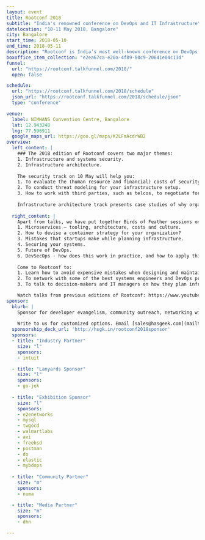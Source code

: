 ```yaml
---
layout: event
title: Rootconf 2018
subtitle: "India's renowned conference on DevOps and IT Infrastructure"
datelocation: "10-11 May 2018, Bangalore"
city: Bangalore
start_time: 2018-05-10
end_time: 2018-05-11
description: "Rootconf is India’s most well-known conference on DevOps and IT infrastructure. Rootconf attracts systems and operations engineers, and decision-makers in IT to share real world knowledge about building reliable systems."
boxoffice_item_collection: "e2ea67ca-e20a-4f89-80c9-20641e04c13d"
funnel:
  url: "https://rootconf.talkfunnel.com/2018/"
  open: false

schedule:
  url: "https://rootconf.talkfunnel.com/2018/schedule"
  json_url: "https://rootconf.talkfunnel.com/2018/schedule/json"
  type: "conference"

venue:
  label: NIMHANS Convention Centre, Bangalore
  lat: 12.943240
  lng: 77.596911
  google_maps_url: https://goo.gl/maps/K2LFmAcdrWB2
overview:
  left_content: |
    ### The 2018 edition of Rootconf covers two major themes:
    1. Infrastructure and systems security.
    2. Infrastructure architecture. 
    
    The security track on 10 May will help you: 
    1. To evaluate the (human resource and financial) costs of security for infrastructure.
    2. To conduct threat modeling for your infrastructure setup. 
    3. How to work with third parties, such as telcos, to negotiate for better data and infrastructure security. 
    
    Infrastructure architecture track presents case studies of why organizations chose different approaches and tools to solve the problem of architecting different pieces of their infrastructure. These stories will equip you to evaluate whether the approaches work for your use case, thereby reducing the human resource, code and financial overheads of making such choices. 
    
  right_content: |
    Apart from talks, we have put together Birds of Feather sessions on: 
    1. Microservices – tooling, architecture, costs and culture. 
    2. How to devise a container strategy for your organization?
    3. Mistakes that startups make while planning infrastructure. 
    4. Securing your systems. 
    5. Future of DevOps.
    6. DevSecOps - how does this work in practice, and how to apply this for your organization. 
    
    Come to Rootconf to:
    1. Learn how to avoid expensive mistakes when designing and maintaining your infrastructure.
    2. To network with some of the best systems engineers and DevOps programmers in India and South Asia.
    3. To talk to decision-makers and IT managers on how they plan infrastructure for their companies. 

    Watch talks from previous editions of Rootconf: https://www.youtube.com/playlist?list=PL279M8GbNsetx7OBsvHMeertMwJi3Mho1
sponsor:
  blurb: |
    Sponsor for developer evangelism, community outreach, networking with IT managers and decision-makers, and hiring.
    
    Write to us for customized options. Email [sales@hasgeek.com](mailto:sales@hasgeek.com)
  sponsorship_deck_url: 'http://hsgk.in/rootconf2018sponsor'
  sponsors:
  - title: "Industry Partner"
    size: "l"
    sponsors:
    - intuit

  - title: "Lanyards Sponsor"
    size: "l"
    sponsors:
    - go-jek
    
  - title: "Exhibition Sponsor"
    size: "l"
    sponsors:
    - e2enetworks
    - mysql
    - twgocd
    - walmartlabs
    - avi
    - freebsd
    - postman
    - do
    - elastic
    - mybdops
   
  - title: "Community Partner"
    size: "m"
    sponsors:
    - numa

  - title: "Media Partner"
    size: "m"
    sponsors:
    - dhn

---
```

